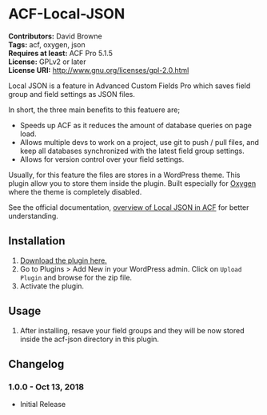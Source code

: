 # ACF-Local-JSON<br/>
**Contributors:** David Browne<br/>
**Tags:** acf, oxygen, json<br/>
**Requires at least:** ACF Pro 5.1.5<br/>
**License:** GPLv2 or later<br/>
**License URI:** http://www.gnu.org/licenses/gpl-2.0.html<br/>

Local JSON is a feature in Advanced Custom Fields Pro which saves field group and field settings as JSON files.

In short, the three main benefits to this featuere are;

* Speeds up ACF as it reduces the amount of database queries on page load.
* Allows multiple devs to work on a project, use git to push / pull files, and keep all databases synchronized with the latest field group settings.
* Allows for version control over your field settings.

Usually, for this feature the files are stores in a WordPress theme. This plugin allow you to store them inside the plugin. Built especially for [Oxygen](http://oxygenbuilder.com/) where the theme is completely disabled.

See the official documentation, [overview of Local JSON in ACF](http://www.advancedcustomfields.com/resources/local-json/) for better understanding.
 

## Installation ##

1. [Download the plugin here.](https://github.com/wplit/ACF-Local-JSON/archive/master.zip)
2. Go to Plugins > Add New in your WordPress admin. Click on `Upload Plugin` and browse for the zip file.
3. Activate the plugin.

## Usage ##

1. After installing, resave your field groups and they will be now stored inside the acf-json directory in this plugin. 

## Changelog ##

### 1.0.0 - Oct 13, 2018 ###
* Initial Release
